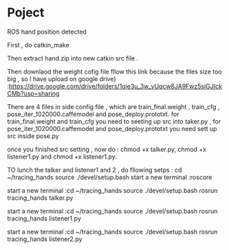 # Poject
ROS hand position detected 

First , do catkin_make 

Then extract hand.zip into new catkin src file . 

Then downlaod the weight cofig file fllow this link
because the files size too big , so I have upload on google drive) :https://drive.google.com/drive/folders/1qie3u_3w_yUqcw8JA9Fwz5sjGJIckCMb?usp=sharing

There are 4 files in side config file , which are train_final.weight , train_cfg , pose_iter_1020000.caffemodel and pose_deploy.prototxt.
for train_final.weight and train_cfg you need to seeting up src into taker.py , for pose_iter_1020000.caffemodel and pose_deploy.prototxt you need sett up src inside pose.py

once you finished src setting , now do : chmod +x talker.py, chmod +x listener1.py  and chmod +x listener1.py.

TO lunch the talker and listener1 and 2 , do fllowing setps :
cd ~/tracing_hands 
source ./devel/setup.bash
start a new terminal :roscore

start a new terminal :cd ~/tracing_hands
source ./devel/setup.bash
rosrun tracing_hands talker.py

start a new terminal :cd ~/tracing_hands
source ./devel/setup.bash
rosrun tracing_hands listener1.py

start a new terminal :cd ~/tracing_hands
source ./devel/setup.bash
rosrun tracing_hands listener2.py

